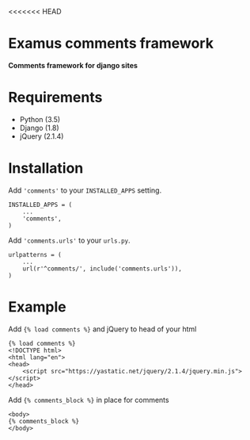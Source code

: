 <<<<<<< HEAD
# Examus comments framework

**Comments framework for django sites**

# Requirements

* Python (3.5)
* Django (1.8)
* jQuery (2.1.4)

# Installation

Add `'comments'` to your `INSTALLED_APPS` setting.

    INSTALLED_APPS = (
        ...
        'comments',
    )

Add `'comments.urls'` to your `urls.py`.

    urlpatterns = (
        ...
        url(r'^comments/', include('comments.urls')),
    )

# Example

Add `{% load comments %}` and jQuery to head of your html

    {% load comments %}
    <!DOCTYPE html>
    <html lang="en">
    <head>
        <script src="https://yastatic.net/jquery/2.1.4/jquery.min.js"></script>
    </head>

Add `{% comments_block %}` in place for comments

    <body>
    {% comments_block %}
    </body>
